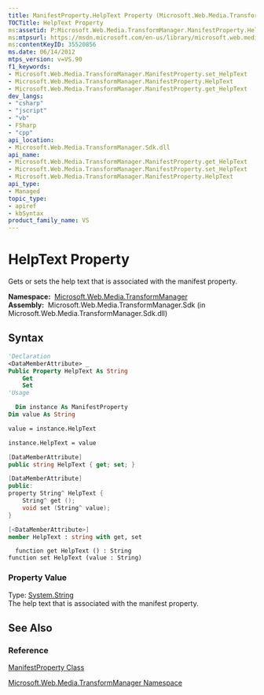 ```yaml
---
title: ManifestProperty.HelpText Property (Microsoft.Web.Media.TransformManager)
TOCTitle: HelpText Property
ms:assetid: P:Microsoft.Web.Media.TransformManager.ManifestProperty.HelpText
ms:mtpsurl: https://msdn.microsoft.com/en-us/library/microsoft.web.media.transformmanager.manifestproperty.helptext(v=VS.90)
ms:contentKeyID: 35520856
ms.date: 06/14/2012
mtps_version: v=VS.90
f1_keywords:
- Microsoft.Web.Media.TransformManager.ManifestProperty.set_HelpText
- Microsoft.Web.Media.TransformManager.ManifestProperty.HelpText
- Microsoft.Web.Media.TransformManager.ManifestProperty.get_HelpText
dev_langs:
- "csharp"
- "jscript"
- "vb"
- FSharp
- "cpp"
api_location:
- Microsoft.Web.Media.TransformManager.Sdk.dll
api_name:
- Microsoft.Web.Media.TransformManager.ManifestProperty.get_HelpText
- Microsoft.Web.Media.TransformManager.ManifestProperty.set_HelpText
- Microsoft.Web.Media.TransformManager.ManifestProperty.HelpText
api_type:
- Managed
topic_type:
- apiref
- kbSyntax
product_family_name: VS
---
```


# HelpText Property

Gets or sets the help text that is associated with the manifest property.

**Namespace:**  [Microsoft.Web.Media.TransformManager](microsoft-web-media-transformmanager-namespace.md)  
**Assembly:**  Microsoft.Web.Media.TransformManager.Sdk (in Microsoft.Web.Media.TransformManager.Sdk.dll)

## Syntax

```vb
'Declaration
<DataMemberAttribute> _
Public Property HelpText As String
    Get
    Set
'Usage

  Dim instance As ManifestProperty
Dim value As String

value = instance.HelpText

instance.HelpText = value
```

```csharp
[DataMemberAttribute]
public string HelpText { get; set; }
```

```cpp
[DataMemberAttribute]
public:
property String^ HelpText {
    String^ get ();
    void set (String^ value);
}
```

``` fsharp
[<DataMemberAttribute>]
member HelpText : string with get, set
```

```jscript
  function get HelpText () : String
function set HelpText (value : String)
```

### Property Value

Type: [System.String](https://msdn.microsoft.com/library/s1wwdcbf)  
The help text that is associated with the manifest property.  

## See Also

### Reference

[ManifestProperty Class](manifestproperty-class-microsoft-web-media-transformmanager.md)

[Microsoft.Web.Media.TransformManager Namespace](microsoft-web-media-transformmanager-namespace.md)

